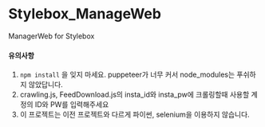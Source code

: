 # Stylebox_ManageWeb
ManagerWeb for Stylebox

#### 유의사항

1. `npm install` 을 잊지 마세요. puppeteer가 너무 커서 node_modules는 푸쉬하지 않았답니다.
2. crawling.js, FeedDownload.js의 insta_id와 insta_pw에 크롤링할때 사용할 계정의 ID와 PW를 입력해주세요
3. 이 프로젝트는 이전 프로젝트와 다르게 파이썬, selenium을 이용하지 않습니다.

